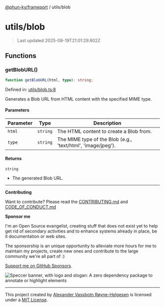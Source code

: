 [@phun-ky/frameport](../README.md) / utils/blob

# utils/blob

> Last updated 2025-08-19T21:01:29.802Z

## Functions

### getBlobURL()

```ts
function getBlobURL(html, type): string;
```

Defined in: [utils/blob.ts:8](https://github.com/phun-ky/frameport/blob/main/src/utils/blob.ts#L8)

Generates a Blob URL from HTML content with the specified MIME type.

#### Parameters

| Parameter | Type     | Description                                                  |
| --------- | -------- | ------------------------------------------------------------ |
| `html`    | `string` | The HTML content to create a Blob from.                      |
| `type`    | `string` | The MIME type of the Blob (e.g., 'text/html', 'image/jpeg'). |

#### Returns

`string`

- The generated Blob URL.

---

**Contributing**

Want to contribute? Please read the [CONTRIBUTING.md](https://github.com/phun-ky/frameport/blob/main/CONTRIBUTING.md) and [CODE_OF_CONDUCT.md](https://github.com/phun-ky/frameport/blob/main/CODE_OF_CONDUCT.md)

**Sponsor me**

I'm an Open Source evangelist, creating stuff that does not exist yet to help get rid of secondary activities and to enhance systems already in place, be it documentation or web sites.

The sponsorship is an unique opportunity to alleviate more hours for me to maintain my projects, create new ones and contribute to the large community we're all part of :)

[Support me on GitHub Sponsors](https://github.com/sponsors/phun-ky).

![Speccer banner, with logo and slogan: A zero dependency package to annotate or highlight elements](https://github.com/phun-ky/frameport/blob/main/public/frameport-banner.png?raw=true)

---

This project created by [Alexander Vassbotn Røyne-Helgesen](http://phun-ky.net) is licensed under a [MIT License](https://choosealicense.com/licenses/mit/).
